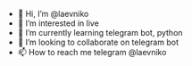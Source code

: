 - 👋 Hi, I’m @laevniko
- 👀 I’m interested in live
- 🌱 I’m currently learning telegram bot, python
- 💞️ I’m looking to collaborate on telegram bot
- 📫 How to reach me telegram @laevniko

<!---
laevniko/laevniko is a ✨ special ✨ repository because its `README.md` (this file) appears on your GitHub profile.
You can click the Preview link to take a look at your changes.
--->
